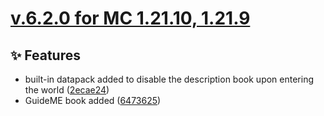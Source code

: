 # [v.6.2.0 for MC 1.21.10, 1.21.9](https://github.com/XxRexRaptorxX/RuneCraft/compare/v.6.2.0-dev1...v.6.2.0-dev4)

## ✨ Features

- built-in datapack added to disable the description book upon entering the world ([2ecae24](https://github.com/XxRexRaptorxX/RuneCraft/commit/2ecae2448ea30b2478c3ea716cff3ba0b15cfeff))
- GuideME book added ([6473625](https://github.com/XxRexRaptorxX/RuneCraft/commit/647362580d440f6fd9bf02e077a3452dc7fcf0ff))

